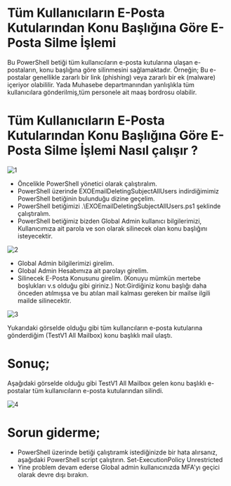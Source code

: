 # Tüm Kullanıcıların E-Posta Kutularından Konu Başlığına Göre E-Posta Silme İşlemi
Bu PowerShell betiği tüm kullanıcıların e-posta kutularına ulaşan e-postaların, konu başlığına göre silinmesini sağlamaktadır. Örneğin; Bu e-postalar genellikle zararlı bir link (phishing) veya zararlı bir ek (malware) içeriyor olabililir. Yada Muhasebe departmanından yanlışlıkla tüm kullanıcılara gönderilmiş,tüm personele ait maaş bordrosu olabilir. 
# Tüm Kullanıcıların E-Posta Kutularından Konu Başlığına Göre E-Posta Silme İşlemi Nasıl çalışır ? 
![1](https://github.com/mparlakyigit/EXOEmailDeletingSubjectAllUsers/assets/53214224/472516d7-d4dd-477f-ac61-ba292de47fe1)
- Öncelikle PowerShell yönetici olarak çalıştıralım.
- PowerShell üzerinde EXOEmailDeletingSubjectAllUsers indirdiğimimiz PowerShell betiğinin bulunduğu dizine geçelim.
- PowerShell betiğimizi .\EXOEmailDeletingSubjectAllUsers.ps1 şeklinde çalıştıralım.
- PowerShell betiğimiz bizden Global Admin kullanıcı bilgilerimizi, Kullanıcımıza ait parola ve son olarak silinecek olan konu başlığını isteyecektir.

![2](https://github.com/mparlakyigit/EXOEmailDeletingSubjectAllUsers/assets/53214224/dde7fc02-4ba7-4413-86de-6afc48f63f80)

- Global Admin bilgilerimizi girelim.
- Global Admin Hesabımıza ait parolayı girelim.
- Silinecek E-Posta Konusunu girelim. (Konuyu mümkün mertebe boşlukları v.s olduğu gibi giriniz.)
  Not:Girdiğiniz konu başlığı daha önceden atılmışsa ve bu atılan mail kalması gereken bir mailse ilgili mailde silinecektir. 

![3](https://github.com/mparlakyigit/EXOEmailDeletingSubjectAllUsers/assets/53214224/48eaa730-491f-412a-8ffc-f0fe697661cc)

Yukarıdaki görselde olduğu gibi tüm kullancıların e-posta kutularına gönderdiğim (TestV1 All Mailbox) konu başlıklı mail ulaştı.


# Sonuç;
Aşağıdaki görselde olduğu gibi TestV1 All Mailbox gelen konu başlıklı e-postalar tüm kullanıcıların e-posta kutularından silindi.

![4](https://github.com/mparlakyigit/EXOEmailDeletingSubjectAllUsers/assets/53214224/b1f51cbf-1c99-4fae-997b-5078423f2718)

# Sorun giderme;
- PowerShell üzerinde betiği çalıştıramk istediğinizde bir hata alırsanız, aşağıdaki PowerShell script çalıştırın.
  Set-ExecutionPolicy Unrestricted
- Yine problem devam ederse Global admin kullanıcınızda MFA'yı geçici olarak devre dışı bırakın. 
  
